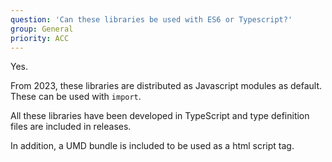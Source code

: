 ```yaml
---
question: 'Can these libraries be used with ES6 or Typescript?'
group: General
priority: ACC
---
```


Yes.

From 2023, these libraries are distributed as Javascript modules as default.
These can be used with `import`.

All these libraries have been developed in TypeScript and type definition
files are included in releases.

In addition, a UMD bundle is included to be used as a html script tag.
